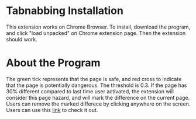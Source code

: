# Tabnabbing Installation
This extension works on Chrome Browser. To install, download the program, and click "load unpacked" on Chrome extension page. Then the extension should work. 
# About the Program
The green tick represents that the page is safe, and red cross to indicate that the page is potentially dangerous. The threshold is 0.3. If the page has 30% different compared to last time user activated, the extension will consider this page hazard, and will mark the difference on the current page. Users can remove the marked differece by clicking anywhere on the screen. Users can use this [link](http://azarask.in/blog/post/a-new-type-of-phishing-attack/) to check it out.
